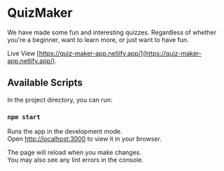# QuizMaker

We have made some fun and interesting quizzes. Regardless of whether you're a beginner, want to learn more, or just want to have fun.

Live View [https://quiz-maker-app.netlify.app/](https://quiz-maker-app.netlify.app/).

## Available Scripts

In the project directory, you can run:

### `npm start`

Runs the app in the development mode.\
Open [http://localhost:3000](http://localhost:3000) to view it in your browser.

The page will reload when you make changes.\
You may also see any lint errors in the console.